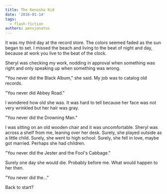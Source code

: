 ```yaml
---
title: The Kenosha Kid
date: '2016-01-14'
tags:
  - flash-fiction
authors: pensjonatus
---
```


It was my third day at the record store. The colors seemed faded as the sun
began to set. I missed the beach and living to the beat of night and day,
because at work you live to the beat of the clock.

<!-- truncate -->

Sheryl was checking my work, nodding in approval when something was right and
only speaking up when something was wrong.

"You never did the Black Album," she said. My job was to catalog old records.

"You never did Abbey Road."

I wondered how old she was. It was hard to tell because her face was not very
wrinkled but her hair was gray.

"You never did the Drowning Man."

I was sitting on an old wooden chair and it was uncomfortable. Sheryl was across
a shelf from me, leaning over her desk. Surely, she played outside as a little
child. Surely, she went to high school. Surely, she fell in love, maybe got
married. Perhaps she had children.

"You never did the Jester and the Fool's Cabbage."

Surely one day she would die. Probably before me. What would happen to her then.

"You never did the..."

Back to start?

